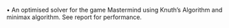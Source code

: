•	An optimised solver for the game Mastermind using Knuth’s Algorithm and minimax algorithm. See report for performance.
